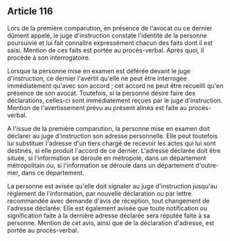 Article 116
----
Lors de la première comparution, en présence de l'avocat ou ce dernier dûment
appelé, le juge d'instruction constate l'identité de la personne poursuivie et
lui fait connaître expressément chacun des faits dont il est saisi. Mention de
ces faits est portée au procès-verbal. Après quoi, il procède à son
interrogatoire.

Lorsque la personne mise en examen est déférée devant le juge d'instruction, ce
dernier l'avertit qu'elle ne peut être interrogée immédiatement qu'avec son
accord ; cet accord ne peut être recueilli qu'en présence de son avocat.
Toutefois, si la personne désire faire des déclarations, celles-ci sont
immédiatement reçues par le juge d'instruction. Mention de l'avertissement prévu
au présent alinéa est faite au procès-verbal.

A l'issue de la première comparution, la personne mise en examen doit déclarer
au juge d'instruction son adresse personnelle. Elle peut toutefois lui
substituer l'adresse d'un tiers chargé de recevoir les actes qui lui sont
destinés, si elle produit l'accord de ce dernier. L'adresse déclarée doit être
située, si l'information se déroule en métropole, dans un département
métropolitain ou, si l'information se déroule dans un département d'outre-mer,
dans ce département.

La personne est avisée qu'elle doit signaler au juge d'instruction jusqu'au
règlement de l'information, par nouvelle déclaration ou par lettre recommandée
avec demande d'avis de réception, tout changement de l'adresse déclarée. Elle
est également avisée que toute notification ou signification faite à la dernière
adresse déclarée sera réputée faite à sa personne. Mention de cet avis, ainsi
que de la déclaration d'adresse, est portée au procès-verbal.
